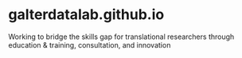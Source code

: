 # galterdatalab.github.io
Working to bridge the skills gap for translational researchers through education &amp; training, consultation, and innovation
